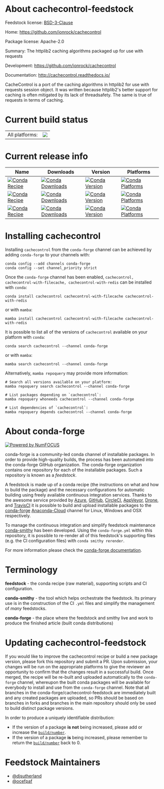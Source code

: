 About cachecontrol-feedstock
============================

Feedstock license: [BSD-3-Clause](https://github.com/conda-forge/cachecontrol-feedstock/blob/main/LICENSE.txt)

Home: https://github.com/ionrock/cachecontrol

Package license: Apache-2.0

Summary: The httplib2 caching algorithms packaged up for use with requests

Development: https://github.com/ionrock/cachecontrol

Documentation: http://cachecontrol.readthedocs.io/

CacheControl is a port of the caching algorithms in httplib2 for use with
requests session object.
It was written because httplib2's better support for caching is often
mitigated by its lack of threadsafety. The same is true of requests
in terms of caching.


Current build status
====================


<table><tr><td>All platforms:</td>
    <td>
      <a href="https://dev.azure.com/conda-forge/feedstock-builds/_build/latest?definitionId=3776&branchName=main">
        <img src="https://dev.azure.com/conda-forge/feedstock-builds/_apis/build/status/cachecontrol-feedstock?branchName=main">
      </a>
    </td>
  </tr>
</table>

Current release info
====================

| Name | Downloads | Version | Platforms |
| --- | --- | --- | --- |
| [![Conda Recipe](https://img.shields.io/badge/recipe-cachecontrol-green.svg)](https://anaconda.org/conda-forge/cachecontrol) | [![Conda Downloads](https://img.shields.io/conda/dn/conda-forge/cachecontrol.svg)](https://anaconda.org/conda-forge/cachecontrol) | [![Conda Version](https://img.shields.io/conda/vn/conda-forge/cachecontrol.svg)](https://anaconda.org/conda-forge/cachecontrol) | [![Conda Platforms](https://img.shields.io/conda/pn/conda-forge/cachecontrol.svg)](https://anaconda.org/conda-forge/cachecontrol) |
| [![Conda Recipe](https://img.shields.io/badge/recipe-cachecontrol--with--filecache-green.svg)](https://anaconda.org/conda-forge/cachecontrol-with-filecache) | [![Conda Downloads](https://img.shields.io/conda/dn/conda-forge/cachecontrol-with-filecache.svg)](https://anaconda.org/conda-forge/cachecontrol-with-filecache) | [![Conda Version](https://img.shields.io/conda/vn/conda-forge/cachecontrol-with-filecache.svg)](https://anaconda.org/conda-forge/cachecontrol-with-filecache) | [![Conda Platforms](https://img.shields.io/conda/pn/conda-forge/cachecontrol-with-filecache.svg)](https://anaconda.org/conda-forge/cachecontrol-with-filecache) |
| [![Conda Recipe](https://img.shields.io/badge/recipe-cachecontrol--with--redis-green.svg)](https://anaconda.org/conda-forge/cachecontrol-with-redis) | [![Conda Downloads](https://img.shields.io/conda/dn/conda-forge/cachecontrol-with-redis.svg)](https://anaconda.org/conda-forge/cachecontrol-with-redis) | [![Conda Version](https://img.shields.io/conda/vn/conda-forge/cachecontrol-with-redis.svg)](https://anaconda.org/conda-forge/cachecontrol-with-redis) | [![Conda Platforms](https://img.shields.io/conda/pn/conda-forge/cachecontrol-with-redis.svg)](https://anaconda.org/conda-forge/cachecontrol-with-redis) |

Installing cachecontrol
=======================

Installing `cachecontrol` from the `conda-forge` channel can be achieved by adding `conda-forge` to your channels with:

```
conda config --add channels conda-forge
conda config --set channel_priority strict
```

Once the `conda-forge` channel has been enabled, `cachecontrol, cachecontrol-with-filecache, cachecontrol-with-redis` can be installed with `conda`:

```
conda install cachecontrol cachecontrol-with-filecache cachecontrol-with-redis
```

or with `mamba`:

```
mamba install cachecontrol cachecontrol-with-filecache cachecontrol-with-redis
```

It is possible to list all of the versions of `cachecontrol` available on your platform with `conda`:

```
conda search cachecontrol --channel conda-forge
```

or with `mamba`:

```
mamba search cachecontrol --channel conda-forge
```

Alternatively, `mamba repoquery` may provide more information:

```
# Search all versions available on your platform:
mamba repoquery search cachecontrol --channel conda-forge

# List packages depending on `cachecontrol`:
mamba repoquery whoneeds cachecontrol --channel conda-forge

# List dependencies of `cachecontrol`:
mamba repoquery depends cachecontrol --channel conda-forge
```


About conda-forge
=================

[![Powered by
NumFOCUS](https://img.shields.io/badge/powered%20by-NumFOCUS-orange.svg?style=flat&colorA=E1523D&colorB=007D8A)](https://numfocus.org)

conda-forge is a community-led conda channel of installable packages.
In order to provide high-quality builds, the process has been automated into the
conda-forge GitHub organization. The conda-forge organization contains one repository
for each of the installable packages. Such a repository is known as a *feedstock*.

A feedstock is made up of a conda recipe (the instructions on what and how to build
the package) and the necessary configurations for automatic building using freely
available continuous integration services. Thanks to the awesome service provided by
[Azure](https://azure.microsoft.com/en-us/services/devops/), [GitHub](https://github.com/),
[CircleCI](https://circleci.com/), [AppVeyor](https://www.appveyor.com/),
[Drone](https://cloud.drone.io/welcome), and [TravisCI](https://travis-ci.com/)
it is possible to build and upload installable packages to the
[conda-forge](https://anaconda.org/conda-forge) [Anaconda-Cloud](https://anaconda.org/)
channel for Linux, Windows and OSX respectively.

To manage the continuous integration and simplify feedstock maintenance
[conda-smithy](https://github.com/conda-forge/conda-smithy) has been developed.
Using the ``conda-forge.yml`` within this repository, it is possible to re-render all of
this feedstock's supporting files (e.g. the CI configuration files) with ``conda smithy rerender``.

For more information please check the [conda-forge documentation](https://conda-forge.org/docs/).

Terminology
===========

**feedstock** - the conda recipe (raw material), supporting scripts and CI configuration.

**conda-smithy** - the tool which helps orchestrate the feedstock.
                   Its primary use is in the construction of the CI ``.yml`` files
                   and simplify the management of *many* feedstocks.

**conda-forge** - the place where the feedstock and smithy live and work to
                  produce the finished article (built conda distributions)


Updating cachecontrol-feedstock
===============================

If you would like to improve the cachecontrol recipe or build a new
package version, please fork this repository and submit a PR. Upon submission,
your changes will be run on the appropriate platforms to give the reviewer an
opportunity to confirm that the changes result in a successful build. Once
merged, the recipe will be re-built and uploaded automatically to the
`conda-forge` channel, whereupon the built conda packages will be available for
everybody to install and use from the `conda-forge` channel.
Note that all branches in the conda-forge/cachecontrol-feedstock are
immediately built and any created packages are uploaded, so PRs should be based
on branches in forks and branches in the main repository should only be used to
build distinct package versions.

In order to produce a uniquely identifiable distribution:
 * If the version of a package **is not** being increased, please add or increase
   the [``build/number``](https://docs.conda.io/projects/conda-build/en/latest/resources/define-metadata.html#build-number-and-string).
 * If the version of a package **is** being increased, please remember to return
   the [``build/number``](https://docs.conda.io/projects/conda-build/en/latest/resources/define-metadata.html#build-number-and-string)
   back to 0.

Feedstock Maintainers
=====================

* [@djsutherland](https://github.com/djsutherland/)
* [@ocefpaf](https://github.com/ocefpaf/)

